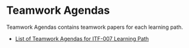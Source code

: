 # Teamwork Agendas

Teamwork Agendas contains teamwork papers for each learning path.

- [List of Teamwork Agendas for ITF-007 Learning Path](./itf-007/README.md)